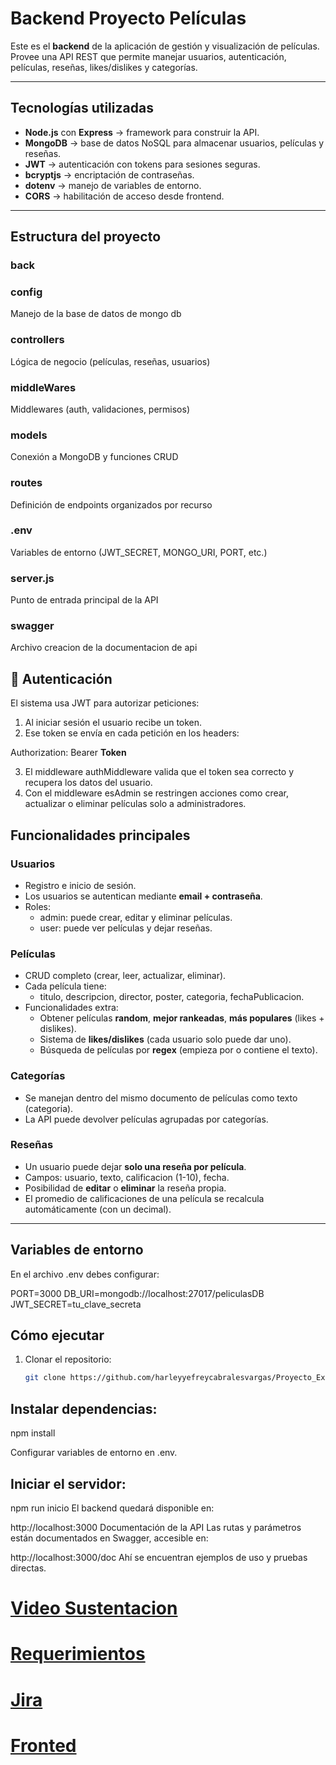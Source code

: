 # Backend Proyecto Películas

Este es el **backend** de la aplicación de gestión y visualización de películas. Provee una API REST que permite manejar usuarios, autenticación, películas, reseñas, likes/dislikes y categorías.  

---

## Tecnologías utilizadas
- **Node.js** con **Express** → framework para construir la API.  
- **MongoDB** → base de datos NoSQL para almacenar usuarios, películas y reseñas.  
- **JWT** → autenticación con tokens para sesiones seguras.  
- **bcryptjs** → encriptación de contraseñas.  
- **dotenv** → manejo de variables de entorno.  
- **CORS** → habilitación de acceso desde frontend.  

---

## Estructura del proyecto

### back

### config
Manejo de la base de datos de mongo db

### controllers
Lógica de negocio (películas, reseñas, usuarios)

### middleWares
Middlewares (auth, validaciones, permisos)

### models
Conexión a MongoDB y funciones CRUD

### routes
Definición de endpoints organizados por recurso

### .env 
Variables de entorno (JWT_SECRET, MONGO_URI, PORT, etc.)

### server.js  
Punto de entrada principal de la API

### swagger
Archivo creacion de la documentacion de api


## 🔑 Autenticación

El sistema usa JWT para autorizar peticiones:  
1. Al iniciar sesión el usuario recibe un token.  
2. Ese token se envía en cada petición en los headers:  

Authorization: Bearer **Token**

3. El middleware authMiddleware valida que el token sea correcto y recupera los datos del usuario.  
4. Con el middleware esAdmin se restringen acciones como crear, actualizar o eliminar películas solo a administradores.  



## Funcionalidades principales

###  Usuarios
- Registro e inicio de sesión.  
- Los usuarios se autentican mediante **email + contraseña**.  
- Roles:  
  - admin: puede crear, editar y eliminar películas.  
  - user: puede ver películas y dejar reseñas.  

###  Películas
- CRUD completo (crear, leer, actualizar, eliminar).  
- Cada película tiene:  
  - titulo, descripcion, director, poster, categoria, fechaPublicacion.  
- Funcionalidades extra:  
  - Obtener películas **random**, **mejor rankeadas**, **más populares** (likes + dislikes).  
  - Sistema de **likes/dislikes** (cada usuario solo puede dar uno).  
  - Búsqueda de películas por **regex** (empieza por o contiene el texto).  

###  Categorías
- Se manejan dentro del mismo documento de películas como texto (categoria).  
- La API puede devolver películas agrupadas por categorías.  

###  Reseñas
- Un usuario puede dejar **solo una reseña por película**.  
- Campos: usuario, texto, calificacion (1-10), fecha.  
- Posibilidad de **editar** o **eliminar** la reseña propia.  
- El promedio de calificaciones de una película se recalcula automáticamente (con un decimal).  

---

## Variables de entorno

En el archivo .env debes configurar:  

PORT=3000
DB_URI=mongodb://localhost:27017/peliculasDB
JWT_SECRET=tu_clave_secreta


## Cómo ejecutar

1. Clonar el repositorio:  
   ```bash
   git clone https://github.com/harleyyefreycabralesvargas/Proyecto_Express_Backend_CabraleHarley_VeraSantiago
## Instalar dependencias:

npm install

Configurar variables de entorno en .env.

## Iniciar el servidor:

npm run inicio
El backend quedará disponible en:

http://localhost:3000
Documentación de la API
Las rutas y parámetros están documentados en Swagger, accesible en:

http://localhost:3000/doc
Ahí se encuentran ejemplos de uso y pruebas directas.


# [Video Sustentacion](https://drive.google.com/drive/folders/1RTSj7w7VOsqcRCBLAcYZzXMjznY5usDD?usp=sharing)

# [Requerimientos](https://docs.google.com/document/d/1CfLx0wNOE_qsAP5wHW44CTfcbQeDWR3OlmwcnzmSoMA/edit?usp=sharing)

# [Jira](https://arleycabralesvargas-1759112031482.atlassian.net/jira/software/projects/KAN/boards/1?atlOrigin=eyJpIjoiNjRmNjgwZmQwODU1NDU1MjlkYzI5NzA2MzNjMjcwZmYiLCJwIjoiaiJ9)
# [Fronted](https://github.com/harleyyefreycabralesvargas/Proyecto_Express_Fronted_CabralesHarley_VeraDavid)
